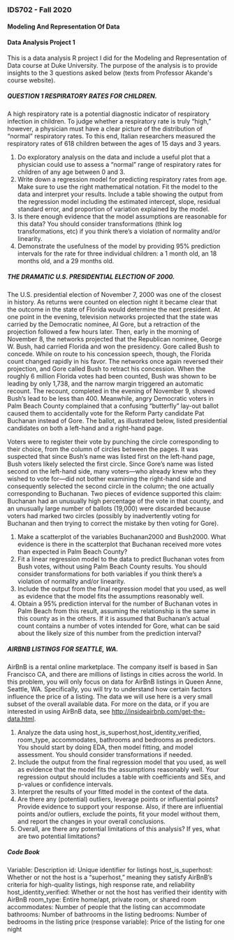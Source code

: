 ### IDS702 - Fall 2020
#### Modeling And Representation Of Data 
#### Data Analysis Project 1

This is a data analysis R project I did for the Modeling and Representation of Data course at Duke University. 
The purpose of the analysis is to provide insights to the 3 questions asked below (texts from Professor Akande's course website). 

##### QUESTION 1 RESPIRATORY RATES FOR CHILDREN. 
A high respiratory rate is a potential diagnostic indicator of respiratory infection in children. To judge whether a respiratory rate is truly “high,” however, a physician must have a clear picture of the distribution of “normal” respiratory rates. To this end, Italian researchers measured the respiratory rates of 618 children between the ages of 15 days and 3 years.

1. Do exploratory analysis on the data and include a useful plot that a physician could use to assess a “normal” range of respiratory rates for children of any age between 0 and 3.
2. Write down a regression model for predicting respiratory rates from age. Make sure to use the right mathematical notation.
Fit the model to the data and interpret your results.
Include a table showing the output from the regression model including the estimated intercept, slope, residual standard error, and proportion of variation explained by the model.
3. Is there enough evidence that the model assumptions are reasonable for this data? You should consider transformations (think log transformations, etc) if you think there’s a violation of normality and/or linearity.
4. Demonstrate the usefulness of the model by providing 95% prediction intervals for the rate for three individual children: a 1 month old, an 18 months old, and a 29 months old.

##### THE DRAMATIC U.S. PRESIDENTIAL ELECTION OF 2000. 
The U.S. presidential election of November 7, 2000 was one of the closest in history. As returns were counted on election night it became clear that the outcome in the state of Florida would determine the next president. At one point in the evening, television networks projected that the state was carried by the Democratic nominee, Al Gore, but a retraction of the projection followed a few hours later. Then, early in the morning of November 8, the networks projected that the Republican nominee, George W. Bush, had carried Florida and won the presidency. Gore called Bush to concede. While on route to his concession speech, though, the Florida count changed rapidly in his favor. The networks once again reversed their projection, and Gore called Bush to retract his concession. When the roughly 6 million Florida votes had been counted, Bush was shown to be leading by only 1,738, and the narrow margin triggered an automatic recount. The recount, completed in the evening of November 9, showed Bush’s lead to be less than 400.
Meanwhile, angry Democratic voters in Palm Beach County complained that a confusing “butterfly” lay-out ballot caused them to accidentally vote for the Reform Party candidate Pat Buchanan instead of Gore. The ballot, as illustrated below, listed presidential candidates on both a left-hand and a right-hand page. 

Voters were to register their vote by punching the circle corresponding to their choice, from the column of circles between the pages. It was suspected that since Bush’s name was listed first on the left-hand page, Bush voters likely selected the first circle. Since Gore’s name was listed second on the left-hand side, many voters—who already knew who they wished to vote for—did not bother examining the right-hand side and consequently selected the second circle in the column; the one actually corresponding to Buchanan. Two pieces of evidence supported this claim: Buchanan had an unusually high percentage of the vote in that county, and an unusually large number of ballots (19,000) were discarded because voters had marked two circles (possibly by inadvertently voting for Buchanan and then trying to correct the mistake by then voting for Gore).

1. Make a scatterplot of the variables Buchanan2000 and Bush2000. What evidence is there in the scatterplot that Buchanan received more votes than expected in Palm Beach County?
2. Fit a linear regression model to the data to predict Buchanan votes from Bush votes, without using Palm Beach County results. You should consider transformations for both variables if you think there’s a violation of normality and/or linearity.
3. Include the output from the final regression model that you used, as well as evidence that the model fits the assumptions reasonably well.
4. Obtain a 95% prediction interval for the number of Buchanan votes in Palm Beach from this result, assuming the relationship is the same in this county as in the others. If it is assumed that Buchanan’s actual count contains a number of votes intended for Gore, what can be said about the likely size of this number from the prediction interval?


##### AIRBNB LISTINGS FOR SEATTLE, WA. 
AirBnB is a rental online marketplace. The company itself is based in San Francisco CA, and there are millions of listings in cities across the world. In this problem, you will only focus on data for AirBnB listings in Queen Anne, Seattle, WA. Specifically, you will try to understand how certain factors influence the price of a listing. The data we will use here is a very small subset of the overall available data. For more on the data, or if you are interested in using AirBnB data, see http://insideairbnb.com/get-the-data.html.

1. Analyze the data using host_is_superhost,host_identity_verified, room_type, accommodates, bathrooms and bedrooms as predictors. You should start by doing EDA, then model fitting, and model assessment. You should consider transformations if needed.
2. Include the output from the final regression model that you used, as well as evidence that the model fits the assumptions reasonably well. Your regression output should includes a table with coefficients and SEs, and p-values or confidence intervals.
3. Interpret the results of your fitted model in the context of the data.
4. Are there any (potential) outliers, leverage points or influential points? Provide evidence to support your response. Also, if there are influential points and/or outliers, exclude the points, fit your model without them, and report the changes in your overall conclusions.
5. Overall, are there any potential limitations of this analysis? If yes, what are two potential limitations?

##### Code Book

Variable:	Description
id:	Unique identifier for listings
host_is_superhost:	Whether or not the host is a “superhost,” meaning they satisfy AirBnB’s criteria for high-quality listings, high response rate, and reliability
host_identity_verified:	Whether or not the host has verified their identity with AirBnB
room_type:	Entire home/apt, private room, or shared room
accommodates:	Number of people that the listing can accommodate
bathrooms:	Number of bathrooms in the listing
bedrooms:	Number of bedrooms in the listing
price (response variable):	Price of the listing for one night
